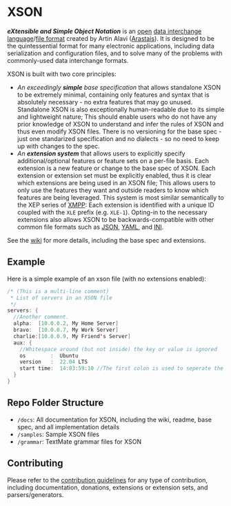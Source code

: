 # XSON
***eXtensible and Simple Object Notation*** is an [open](https://en.wikipedia.org/wiki/Open_standard) [data interchange language](https://en.wikipedia.org/wiki/Electronic_data_interchange)/[file format](https://en.wikipedia.org/wiki/File_format) created by Artin Alavi ([Arastais](https://github.com/Arastais)). It is designed to be the quintessential format for many electronic applications, including data serialization and configuration files, and to solve many of the problems with commonly-used data interchange formats. 

XSON is built with two core principles:
- *An exceedingly **simple** base specification* that allows standalone XSON to be extremely minimal, containing only features and syntax that is absolutely necessary - no extra features that may go unused. Standalone XSON is also exceptionally human-readable due to its simple and lightweight nature; This should enable users who do not have any prior knowledge of XSON to understand and infer the rules of XSON and thus even modify XSON files. There is no versioning for the base spec - just one standarized specification and no dialects - so no need to keep up with changes to the spec.
- *An **extension system*** that allows users to explicitly specify additional/optional features or feature sets on a per-file basis. Each extension is a new feature or change to the base spec of XSON. Each extension or extension set must be explicitly enabled, thus it is clear which extensions are being used in an XSON file; This allows users to only use the features they want and outside readers to know which features are being leveraged. This system is most similar semantically to the XEP series of [XMPP](https://xmpp.org/extensions/): Each extension is identified with a unique ID coupled with the `XLE` prefix (e.g. `XLE-1`). Opting-in to the necessary extensions also allows XSON to be backwards-compatible with other common file formats such as [JSON](https://www.json.org), [YAML](https://yaml.org/), and [INI](https://en.wikipedia.org/wiki/INI_file).

See the [wiki](https://github.com/xson-lang/XSON/wiki) for more details, including the base spec and extensions.

## Example
Here is a simple example of an xson file (with no extensions enabled):
```java
/* (This is a multi-line comment)
 * List of servers in an XSON file
 */
servers: {
  //Another comment.
  alpha:  [10.0.0.2, My Home Server]
  bravo:  [10.0.0.7, My Work Server]
  charlie:[10.0.0.9, My Friend's Server]
  aux: {
    //Whitespace around (but not inside) the key or value is ignored
    os        :  Ubuntu
    version   :  22.04 LTS
    start time:  14:03:59:10 //The first colon is used to seperate the key and value
  }
}
```

## Repo Folder Structure
- `/docs`: All documentation for XSON, including the wiki, readme, base spec, and all implementation details
- `/samples`: Sample XSON files
- `/grammar`: TextMate grammar files for XSON

## Contributing
Please refer to the [contribution guidelines](https://github.com/xson-lang/XSON/wiki/Contribution-Guidelines) for any type of contribution, including documentation, donations, extensions or extension sets, and parsers/generators.